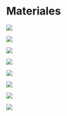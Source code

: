 

# Materiales
![](3f94cebe-734d-4d99-9a9e-742747330c8a.jpeg)

![](24e88f86-ac46-432a-bf7d-3983235ed0c0.jpeg)

![](89656c11-bff5-4ccc-aab1-84a152fef4de.jpeg)


![](ff2ee233-5e0f-436e-b024-9f735dff4117.jpeg)

![](5c87c2dd-1497-4dd2-a2e0-1c3b97ee1b8f.jpeg)





![](b25622ed-45fd-4eeb-ace1-40051aadb156.jpeg)


![](d2caee49-0994-4ab2-ae42-c933f782b213.jpeg)

![](b067c917-c9f8-4257-9855-7ff92c9873c1.jpeg)




